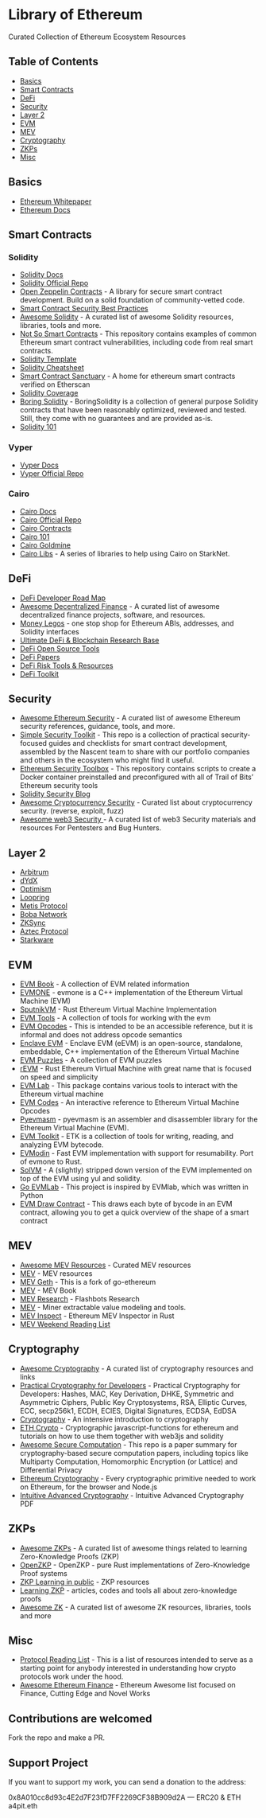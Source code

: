 # Library of Ethereum
Curated Collection of Ethereum Ecosystem Resources

## Table of Contents 
- [Basics](#basics)
- [Smart Contracts](#smart-contracts)
- [DeFi](#defi)
- [Security](#security)
- [Layer 2](#layer-2)
- [EVM](#evm)
- [MEV](#mev)
- [Cryptography](#cryptography)
- [ZKPs](#zkps)
- [Misc](#misc)


## Basics

- [Ethereum Whitepaper](https://ethereum.org/en/whitepaper/) 
- [Ethereum Docs](https://ethereum.org/en/developers/docs/)

## Smart Contracts 

### Solidity
- [Solidity Docs](https://docs.soliditylang.org/)
- [Solidity Official Repo](https://github.com/ethereum/solidity)
- [Open Zeppelin Contracts](https://github.com/OpenZeppelin/openzeppelin-contracts) - A library for secure smart contract development. Build on a solid foundation of community-vetted code.
- [Smart Contract Security Best Practices](https://github.com/ConsenSys/smart-contract-best-practices)
- [Awesome Solidity](https://github.com/bkrem/awesome-solidity) - A curated list of awesome Solidity resources, libraries, tools and more. 
- [Not So Smart Contracts](https://github.com/crytic/not-so-smart-contracts) - This repository contains examples of common Ethereum smart contract vulnerabilities, including code from real smart contracts.
- [Solidity Template](https://github.com/paulrberg/solidity-template)
- [Solidity Cheatsheet](https://github.com/manojpramesh/solidity-cheatsheet) 
- [Smart Contract Sanctuary](https://github.com/tintinweb/smart-contract-sanctuary) - A home for ethereum smart contracts verified on Etherscan 
- [Solidity Coverage](https://github.com/sc-forks/solidity-coverage)
- [Boring Solidity](https://github.com/boringcrypto/BoringSolidity) - BoringSolidity is a collection of general purpose Solidity contracts that have been reasonably optimized, reviewed and tested. Still, they come with no guarantees and are provided as-is.
- [Solidity 101](https://github.com/hrkrshnn/solidity101)

### Vyper
- [Vyper Docs](https://vyper.readthedocs.io/en/stable/)
- [Vyper Official Repo](https://github.com/vyperlang/vyper)

### Cairo
- [Cairo Docs](https://www.cairo-lang.org/docs/)
- [Cairo Official Repo](https://github.com/starkware-libs/cairo-lang)
- [Cairo Contracts](https://github.com/OpenZeppelin/cairo-contracts)
- [Cairo 101](https://github.com/l-henri/starknet-cairo-101)
- [Cairo Goldmine](https://github.com/beautyisourbusiness/cairo-goldmine)
- [Cairo Libs](https://github.com/sekai-studio/starknet-libs) - A series of libraries to help using Cairo on StarkNet.

## DeFi 

- [DeFi Developer Road Map](https://github.com/OffcierCia/DeFi-Developer-Road-Map) 
- [Awesome Decentralized Finance](https://github.com/ong/awesome-decentralized-finance) - A curated list of awesome decentralized finance projects, software, and resources.
- [Money Legos](https://github.com/studydefi/money-legos) - one stop shop for Ethereum ABIs, addresses, and Solidity interfaces
- [Ultimate DeFi & Blockchain Research Base](https://github.com/OffcierCia/ultimate-defi-research-base)
- [DeFi Open Source Tools](https://github.com/gauss314/defi)
- [DeFi Papers](https://github.com/irnb/DeFiPapers)
- [DeFi Risk Tools & Resources](https://github.com/defi-defense-dao/defi-risk-tools-list)
- [DeFi Toolkit](https://hackmd.io/@gweicz/defi-toolkit)

## Security 

- [Awesome Ethereum Security](https://github.com/crytic/awesome-ethereum-security) - A curated list of awesome Ethereum security references, guidance, tools, and more.
- [Simple Security Toolkit](https://github.com/nascentxyz/simple-security-toolkit) - This repo is a collection of practical security-focused guides and checklists for smart contract development, assembled by the Nascent team to share with our portfolio companies and others in the ecosystem who might find it useful.
- [Ethereum Security Toolbox](https://github.com/trailofbits/eth-security-toolbox) - This repository contains scripts to create a Docker container preinstalled and preconfigured with all of Trail of Bits’ Ethereum security tools
- [Solidity Security Blog](https://github.com/sigp/solidity-security-blog)
- [Awesome Cryptocurrency Security](https://github.com/nongiach/awesome-cryptocurrency-security) - Curated list about cryptocurrency security. (reverse, exploit, fuzz)
- [Awesome web3 Security ](https://github.com/Anugrahsr/Awesome-web3-Security) - A curated list of web3 Security materials and resources For Pentesters and Bug Hunters.

## Layer 2 

- [Arbitrum](https://github.com/OffchainLabs/arbitrum)
- [dYdX](https://github.com/dydxprotocol)
- [Optimism](https://github.com/ethereum-optimism)
- [Loopring](https://github.com/Loopring)
- [Metis Protocol](https://github.com/MetisProtocol)
- [Boba Network](https://github.com/bobanetwork)
- [ZKSync](https://github.com/matter-labs/zksync)
- [Aztec Protocol](https://github.com/AztecProtocol)
- [Starkware](https://github.com/starkware-libs/)

## EVM

- [EVM Book](https://github.com/0xKitsune/EVM-Book) - A collection of EVM related information
- [EVMONE](https://github.com/ethereum/evmone) - evmone is a C++ implementation of the Ethereum Virtual Machine (EVM)
- [SputnikVM](https://github.com/rust-blockchain/evm) - Rust Ethereum Virtual Machine Implementation
- [EVM Tools](https://github.com/CoinCulture/evm-tools) - A collection of tools for working with the evm
- [EVM Opcodes](https://github.com/wolflo/evm-opcodes) - This is intended to be an accessible reference, but it is informal and does not address opcode semantics
- [Enclave EVM](https://github.com/microsoft/eEVM) - Enclave EVM (eEVM) is an open-source, standalone, embeddable, C++ implementation of the Ethereum Virtual Machine
- [EVM Puzzles](https://github.com/fvictorio/evm-puzzles) - A collection of EVM puzzles
- [rEVM](https://github.com/bluealloy/revm) - Rust Ethereum Virtual Machine with great name that is focused on speed and simplicity
- [EVM Lab](https://github.com/ethereum/evmlab) - This package contains various tools to interact with the Ethereum virtual machine 
- [EVM Codes](https://github.com/comitylabs/evm.codes) - An interactive reference to Ethereum Virtual Machine Opcodes
- [Pyevmasm](https://github.com/crytic/pyevmasm) - pyevmasm is an assembler and disassembler library for the Ethereum Virtual Machine (EVM). 
- [EVM Toolkit](https://github.com/quilt/etk) - ETK is a collection of tools for writing, reading, and analyzing EVM bytecode.
- [EVModin](https://github.com/vorot93/evmodin) - Fast EVM implementation with support for resumability. Port of evmone to Rust.
- [SolVM](https://github.com/brockelmore/solvm) - A (slightly) stripped down version of the EVM implemented on top of the EVM using yul and solidity.
- [Go EVMLab](https://github.com/holiman/goevmlab) - This project is inspired by EVMlab, which was written in Python
- [EVM Draw Contract](https://github.com/DanielVF/evm-contract-draw) - This draws each byte of bycode in an EVM contract, allowing you to get a quick overview of the shape of a smart contract

## MEV

- [Awesome MEV Resources](https://github.com/0xalpharush/awesome-MEV-resources) - Curated MEV resources 
- [MEV](https://github.com/Dogetoshi/MEV) - MEV resources 
- [MEV Geth](https://github.com/flashbots/mev-geth) - This is a fork of go-ethereum 
- [MEV](https://github.com/0xmebius/mev) -  MEV Book
- [MEV Research](https://github.com/flashbots/mev-research) - Flashbots Research
- [MEV](https://github.com/pdaian/mev) - Miner extractable value modeling and tools.
- [MEV Inspect](https://github.com/flashbots/mev-inspect-rs) - Ethereum MEV Inspector in Rust
- [MEV Weekend Reading List](https://github.com/peiyuechen/MEV-weekend-reading-list-)

## Cryptography 

- [Awesome Cryptography](https://github.com/sobolevn/awesome-cryptography) - A curated list of cryptography resources and links
- [Practical Cryptography for Developers](https://github.com/nakov/Practical-Cryptography-for-Developers-Book) - Practical Cryptography for Developers: Hashes, MAC, Key Derivation, DHKE, Symmetric and Asymmetric Ciphers, Public Key Cryptosystems, RSA, Elliptic Curves, ECC, secp256k1, ECDH, ECIES, Digital Signatures, ECDSA, EdDSA
- [Cryptography](https://github.com/boazbk/crypto) - An intensive introduction to cryptography
- [ETH Crypto](https://github.com/pubkey/eth-crypto) - Cryptographic javascript-functions for ethereum and tutorials on how to use them together with web3js and solidity
- [Awesome Secure Computation](https://github.com/Jamie-Cui/awesome-secure-computation) - This repo is a paper summary for cryptography-based secure computation papers, including topics like Multiparty Computation, Homomorphic Encryption (or Lattice) and Differential Privacy
- [Ethereum Cryptography](https://github.com/ethereum/js-ethereum-cryptography) - Every cryptographic primitive needed to work on Ethereum, for the browser and Node.js
- [Intuitive Advanced Cryptography](https://github.com/cryptosubtlety/intuitive-advanced-cryptography) - Intuitive Advanced Cryptography PDF

## ZKPs

- [Awesome ZKPs](https://github.com/matter-labs/awesome-zero-knowledge-proofs) - A curated list of awesome things related to learning Zero-Knowledge Proofs (ZKP)
- [OpenZKP](https://github.com/0xProject/OpenZKP) - OpenZKP - pure Rust implementations of Zero-Knowledge Proof systems
- [ZKP Learning in public](https://github.com/JofArnold/zkp-learning-in-public) - ZKP resources 
- [Learning ZKP](https://github.com/JofArnold/zkp-learning-in-public) - articles, codes and tools all about zero-knowledge proofs
- [Awesome ZK](https://github.com/ventali/awesome-zk) - A curated list of awesome ZK resources, libraries, tools and more

## Misc 

- [Protocol Reading List](https://github.com/bryanhpchiang/protocol-reading-list) - This is a list of resources intended to serve as a starting point for anybody interested in understanding how crypto protocols work under the hood.
- [Awesome Ethereum Finance](https://github.com/manifoldfinance/awesome-ethereum-finance) - Ethereum Awesome list focused on Finance, Cutting Edge and Novel Works


## Contributions are welcomed 
Fork the repo and make a PR.  

## Support Project

If you want to support my work, you can send a donation to the address:

0x8A010cc8d93c4E2d7F23fD7FF2269CF38B909d2A — ERC20 & ETH a4pit.eth 


